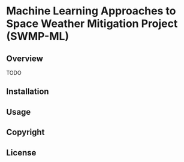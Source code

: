# Machine Learning Approaches to Space Weather Mitigation Project (SWMP-ML)

## Overview

TODO

## Installation

## Usage

## Copyright

## License
